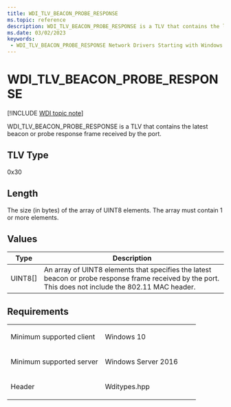 ```yaml
---
title: WDI_TLV_BEACON_PROBE_RESPONSE
ms.topic: reference
description: WDI_TLV_BEACON_PROBE_RESPONSE is a TLV that contains the latest beacon or probe response frame received by the port.
ms.date: 03/02/2023
keywords:
 - WDI_TLV_BEACON_PROBE_RESPONSE Network Drivers Starting with Windows Vista
---
```


# WDI\_TLV\_BEACON\_PROBE\_RESPONSE

[!INCLUDE [WDI topic note](../includes/wdi-version-warning.md)]


WDI\_TLV\_BEACON\_PROBE\_RESPONSE is a TLV that contains the latest beacon or probe response frame received by the port.

## TLV Type


0x30

## Length


The size (in bytes) of the array of UINT8 elements. The array must contain 1 or more elements.

## Values


| Type      | Description                                                                                                                                            |
|-----------|--------------------------------------------------------------------------------------------------------------------------------------------------------|
| UINT8\[\] | An array of UINT8 elements that specifies the latest beacon or probe response frame received by the port. This does not include the 802.11 MAC header. |

 

## Requirements

<table>
<colgroup>
<col width="50%" />
<col width="50%" />
</colgroup>
<tbody>
<tr class="odd">
<td><p>Minimum supported client</p></td>
<td><p>Windows 10</p></td>
</tr>
<tr class="even">
<td><p>Minimum supported server</p></td>
<td><p>Windows Server 2016</p></td>
</tr>
<tr class="odd">
<td><p>Header</p></td>
<td>Wditypes.hpp</td>
</tr>
</tbody>
</table>

 

 




